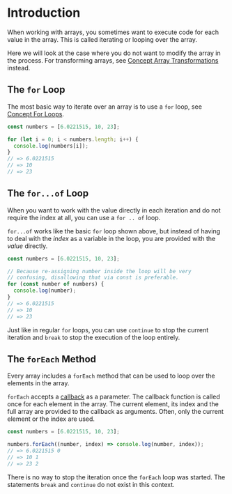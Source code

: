 # Introduction

When working with arrays, you sometimes want to execute code for each value in the array.
This is called iterating or looping over the array.

Here we will look at the case where you do not want to modify the array in the process.
For transforming arrays, see [Concept Array Transformations][concept-array-transformations] instead.

## The `for` Loop

The most basic way to iterate over an array is to use a `for` loop, see [Concept For Loops][concept-for-loops].

```javascript
const numbers = [6.0221515, 10, 23];

for (let i = 0; i < numbers.length; i++) {
  console.log(numbers[i]);
}
// => 6.0221515
// => 10
// => 23
```

## The `for...of` Loop

When you want to work with the value directly in each iteration and do not require the index at all, you can use a `for .. of` loop.

`for...of` works like the basic `for` loop shown above, but instead of having to deal with the _index_ as a variable in the loop, you are provided with the _value_ directly.

```javascript
const numbers = [6.0221515, 10, 23];

// Because re-assigning number inside the loop will be very
// confusing, disallowing that via const is preferable.
for (const number of numbers) {
  console.log(number);
}
// => 6.0221515
// => 10
// => 23
```

Just like in regular `for` loops, you can use `continue` to stop the current iteration and `break` to stop the execution of the loop entirely.

## The `forEach` Method

Every array includes a `forEach` method that can be used to loop over the elements in the array.

`forEach` accepts a [callback][concept-callbacks] as a parameter.
The callback function is called once for each element in the array.
The current element, its index and the full array are provided to the callback as arguments.
Often, only the current element or the index are used.

```javascript
const numbers = [6.0221515, 10, 23];

numbers.forEach((number, index) => console.log(number, index));
// => 6.0221515 0
// => 10 1
// => 23 2
```

There is no way to stop the iteration once the `forEach` loop was started.
The statements `break` and `continue` do not exist in this context.

[concept-array-transformations]: /tracks/javascript/concepts/array-transformations
[concept-for-loops]: /tracks/javascript/concepts/for-loops
[concept-callbacks]: /tracks/javascript/concepts/callbacks
